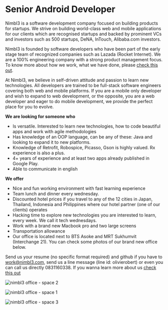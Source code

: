 Senior Android Developer
================
Nimbl3 is a software development company focused on building products for startups. We strive on building world-class web and mobile applications for our clients which are recognised startups and backed by prominent VCs and investors such as 500 startups, DeNA, InTouch, Alibaba.com investors.

Nimbl3 is founded by software developers who have been part of the early stage team of recognized companies such as Lazada (Rocket Internet). We are a 100% engineering company with a strong product management focus. To know more about how we work, what we have done, please [check this out].

At Nimbl3, we believe in self-driven attitude and passion to learn new technologies. All developers are trained to be full-stack software engineers covering both web and mobile platforms. If you are a mobile only developer and wish to expand to web development, or the opposite, you are a web developer and eager to do mobile development, we provide the perfect place for you to evolve.

**We are looking for someone who**
- Is versatile. Interested to learn new technologies, how to code beautiful apps and work with agile methodologies
- Has knowledge of an OOP language, can be any of these: Java and looking to expand it to new platforms.
- Knowledge of Retrofit, Robospice, Picasso, Gson is highly valued. Rx experience is also a plus.
- 4+ years of experience and at least two apps already published in Google Play.
- Able to communicate in english

**We offer**
- Nice and fun working environment with fast learning experience
- Team lunch and dinner every wednesday.
- Discounted hotel prices if you travel to any of the 12 cities in Japan, Thailand, Indonesia and Philippines where our hotel partner (one of our clients) operates
- Hacking time to explore new technologies you are interested to learn, every week. We call it tech wednesdays.
- Work with a brand new Macbook pro and two large screens
- Transportation allowance
- Our office is located next to BTS Asoke and MRT Sukhumvit (Interchange 21). You can check some photos of our brand new office below.

Send us your resume (no specific format required) and github if you have to [work@nimbl3.com], send us a line message (line id: olivierobert) or even you can call us directly 0831160338. If you wanna learn more about us [check this out]

![nimbl3 office - space 2](https://s3-ap-southeast-1.amazonaws.com/nimbl3-web-resources/images/office/photo-6.jpg)

![nimbl3 office - space 1](https://s3-ap-southeast-1.amazonaws.com/nimbl3-web-resources/images/office/photo-7.jpg)

![nimbl3 office - space 3](https://s3-ap-southeast-1.amazonaws.com/nimbl3-web-resources/images/office/photo-8.jpg)

[work@nimbl3.com]:mailto:work@nimbl3.com
[check this out]:https://github.com/nimbl3/our-team


